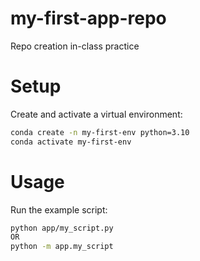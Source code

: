 # my-first-app-repo
Repo creation in-class practice 

# Setup
Create and activate a virtual environment:

```sh
conda create -n my-first-env python=3.10
conda activate my-first-env
```
# Usage
Run the example script:
```sh
python app/my_script.py 
OR
python -m app.my_script
```

